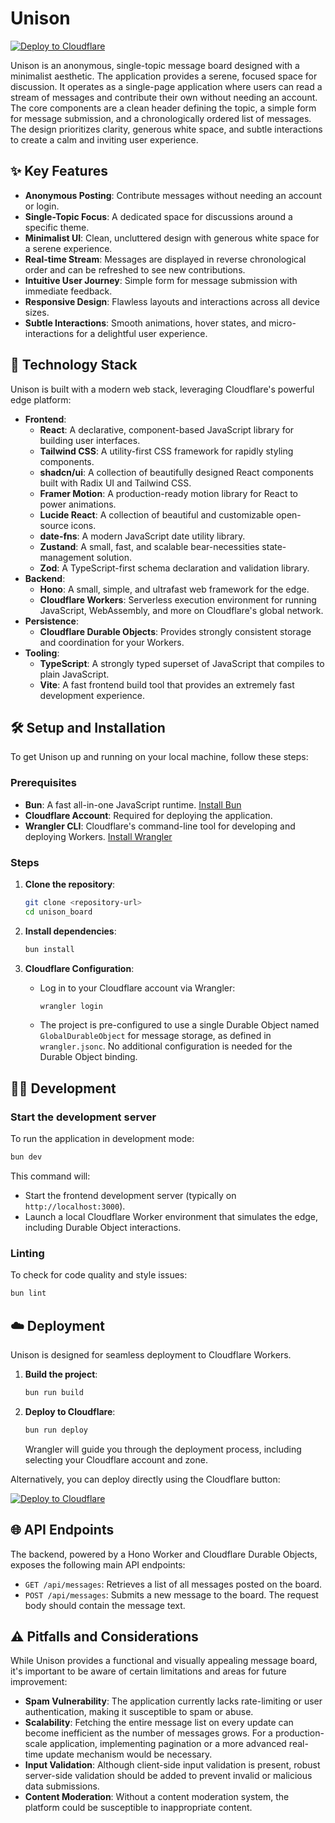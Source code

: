 # Unison

[![Deploy to Cloudflare](https://deploy.workers.cloudflare.com/button)](https://deploy.workers.cloudflare.com/?url=https://github.com/stevgon/unison)

Unison is an anonymous, single-topic message board designed with a minimalist aesthetic. The application provides a serene, focused space for discussion. It operates as a single-page application where users can read a stream of messages and contribute their own without needing an account. The core components are a clean header defining the topic, a simple form for message submission, and a chronologically ordered list of messages. The design prioritizes clarity, generous white space, and subtle interactions to create a calm and inviting user experience.

## ✨ Key Features

*   **Anonymous Posting**: Contribute messages without needing an account or login.
*   **Single-Topic Focus**: A dedicated space for discussions around a specific theme.
*   **Minimalist UI**: Clean, uncluttered design with generous white space for a serene experience.
*   **Real-time Stream**: Messages are displayed in reverse chronological order and can be refreshed to see new contributions.
*   **Intuitive User Journey**: Simple form for message submission with immediate feedback.
*   **Responsive Design**: Flawless layouts and interactions across all device sizes.
*   **Subtle Interactions**: Smooth animations, hover states, and micro-interactions for a delightful user experience.

## 🚀 Technology Stack

Unison is built with a modern web stack, leveraging Cloudflare's powerful edge platform:

*   **Frontend**:
    *   **React**: A declarative, component-based JavaScript library for building user interfaces.
    *   **Tailwind CSS**: A utility-first CSS framework for rapidly styling components.
    *   **shadcn/ui**: A collection of beautifully designed React components built with Radix UI and Tailwind CSS.
    *   **Framer Motion**: A production-ready motion library for React to power animations.
    *   **Lucide React**: A collection of beautiful and customizable open-source icons.
    *   **date-fns**: A modern JavaScript date utility library.
    *   **Zustand**: A small, fast, and scalable bear-necessities state-management solution.
    *   **Zod**: A TypeScript-first schema declaration and validation library.
*   **Backend**:
    *   **Hono**: A small, simple, and ultrafast web framework for the edge.
    *   **Cloudflare Workers**: Serverless execution environment for running JavaScript, WebAssembly, and more on Cloudflare's global network.
*   **Persistence**:
    *   **Cloudflare Durable Objects**: Provides strongly consistent storage and coordination for your Workers.
*   **Tooling**:
    *   **TypeScript**: A strongly typed superset of JavaScript that compiles to plain JavaScript.
    *   **Vite**: A fast frontend build tool that provides an extremely fast development experience.

## 🛠️ Setup and Installation

To get Unison up and running on your local machine, follow these steps:

### Prerequisites

*   **Bun**: A fast all-in-one JavaScript runtime. [Install Bun](https://bun.sh/docs/installation)
*   **Cloudflare Account**: Required for deploying the application.
*   **Wrangler CLI**: Cloudflare's command-line tool for developing and deploying Workers. [Install Wrangler](https://developers.cloudflare.com/workers/wrangler/install-update/)

### Steps

1.  **Clone the repository**:
    ```bash
    git clone <repository-url>
    cd unison_board
    ```

2.  **Install dependencies**:
    ```bash
    bun install
    ```

3.  **Cloudflare Configuration**:
    *   Log in to your Cloudflare account via Wrangler:
        ```bash
        wrangler login
        ```
    *   The project is pre-configured to use a single Durable Object named `GlobalDurableObject` for message storage, as defined in `wrangler.jsonc`. No additional configuration is needed for the Durable Object binding.

## 👨‍💻 Development

### Start the development server

To run the application in development mode:

```bash
bun dev
```

This command will:
*   Start the frontend development server (typically on `http://localhost:3000`).
*   Launch a local Cloudflare Worker environment that simulates the edge, including Durable Object interactions.

### Linting

To check for code quality and style issues:

```bash
bun lint
```

## ☁️ Deployment

Unison is designed for seamless deployment to Cloudflare Workers.

1.  **Build the project**:
    ```bash
    bun run build
    ```

2.  **Deploy to Cloudflare**:
    ```bash
    bun run deploy
    ```
    Wrangler will guide you through the deployment process, including selecting your Cloudflare account and zone.

Alternatively, you can deploy directly using the Cloudflare button:

[![Deploy to Cloudflare](https://deploy.workers.cloudflare.com/button)](https://deploy.workers.cloudflare.com/?url=https://github.com/stevgon/unison)

## 🌐 API Endpoints

The backend, powered by a Hono Worker and Cloudflare Durable Objects, exposes the following main API endpoints:

*   `GET /api/messages`: Retrieves a list of all messages posted on the board.
*   `POST /api/messages`: Submits a new message to the board. The request body should contain the message text.

## ⚠️ Pitfalls and Considerations

While Unison provides a functional and visually appealing message board, it's important to be aware of certain limitations and areas for future improvement:

*   **Spam Vulnerability**: The application currently lacks rate-limiting or user authentication, making it susceptible to spam or abuse.
*   **Scalability**: Fetching the entire message list on every update can become inefficient as the number of messages grows. For a production-scale application, implementing pagination or a more advanced real-time update mechanism would be necessary.
*   **Input Validation**: Although client-side input validation is present, robust server-side validation should be added to prevent invalid or malicious data submissions.
*   **Content Moderation**: Without a content moderation system, the platform could be susceptible to inappropriate content.